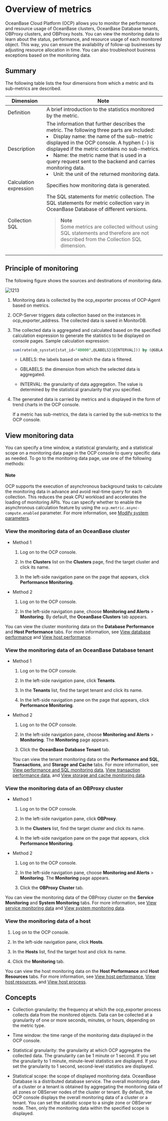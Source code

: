 # Overview of metrics

OceanBase Cloud Platform (OCP) allows you to monitor the performance and resource usage of OceanBase clusters, OceanBase Database tenants, OBProxy clusters, and OBProxy hosts. You can view the monitoring data to learn about the status, performance, and resource usage of each monitored object. This way, you can ensure the availability of follow-up businesses by adjusting resource allocation in time. You can also troubleshoot business exceptions based on the monitoring data.

## Summary

The following table lists the four dimensions from which a metric and its sub-metrics are described.

| Dimension | Note |
|--------|--------|
| Definition | A brief introduction to the statistics monitored by the metric.  |
| Description | The information that further describes the metric. The following three parts are included:  <li> Display name: the name of the sub-metric displayed in the OCP console. A hyphen (-) is displayed if the metric contains no sub-metrics.    </li><li> Name: the metric name that is used in a query request sent to the backend and carries monitoring data.    </li><li> Unit: the unit of the returned monitoring data.  </li> |
| Calculation expression | Specifies how monitoring data is generated.  |
| Collection SQL | The SQL statements for metric collection. The SQL statements for metric collection vary in OceanBase Database of different versions. <blockquote>**Note**</br>Some metrics are collected without using SQL statements and therefore are not described from the Collection SQL dimension. </blockquote> |

## Principle of monitoring

The following figure shows the sources and destinations of monitoring data.

![1213](https://help-static-aliyun-doc.aliyuncs.com/assets/img/en-US/1045805461/p403696.png)

1. Monitoring data is collected by the ocp_exporter process of OCP-Agent based on metrics.

2. OCP-Server triggers data collection based on the instances in ocp_exporter_address. The collected data is saved in MonitorDB.

3. The collected data is aggregated and calculated based on the specified calculation expression to generate the statistics to be displayed on console pages. Sample calculation expression:

   ```sql
   sum(rate(ob_sysstat{stat_id="40000",@LABELS}[@INTERVAL])) by (@GBLABELS) + sum(rate(ob_sysstat{stat_id="40002",@LABELS}[@INTERVAL])) by (@GBLABELS) + sum(rate(ob_sysstat{stat_id="40004",@LABELS}[@INTERVAL])) by (@GBLABELS) + sum(rate(ob_sysstat{stat_id="40006",@LABELS}[@INTERVAL])) by (@GBLABELS) + sum(rate(ob_sysstat{stat_id="40008",@LABELS}[@INTERVAL])) by (@GBLABELS) + sum(rate(ob_sysstat{stat_id="40018",@LABELS}[@INTERVAL])) by (@GBLABELS)
   ```

   * LABELS: the labels based on which the data is filtered.

   * GBLABELS: the dimension from which the selected data is aggregated.

   * INTERVAL: the granularity of data aggregation. The value is determined by the statistical granularity that you specified.

4. The generated data is carried by metrics and is displayed in the form of trend charts in the OCP console.

   If a metric has sub-metrics, the data is carried by the sub-metrics to the OCP console.

## View monitoring data

You can specify a time window, a statistical granularity, and a statistical scope on a monitoring data page in the OCP console to query specific data as needed. To go to the monitoring data page, use one of the following methods:

<main id="notice" type='explain'>

<h4>Note</h4>

<p>OCP supports the execution of asynchronous background tasks to calculate the monitoring data in advance and avoid real-time query for each collection. This reduces the peak CPU workload and accelerates the loading of monitoring APIs. You can specify whether to enable the asynchronous calculation feature by using the <code>ocp.metric.async-compute.enabled</code> parameter. For more information, see <a href="../../1600.system-management-features/300.manage-system-parameter/200.modify-system-parameters.md">Modify system parameters</a>. </p>

</main>

### View the monitoring data of an OceanBase cluster

* Method 1

   1. Log on to the OCP console.

   2. In the **Clusters** list on the **Clusters** page, find the target cluster and click its name.

   3. In the left-side navigation pane on the page that appears, click **Performance Monitoring**.

* Method 2

   1. Log on to the OCP console.

   2. In the left-side navigation pane, choose **Monitoring and Alerts** > **Monitoring**. By default, the **OceanBase Clusters** tab appears.

You can view the cluster monitoring data on the **Database Performance** and **Host Performance** tabs. For more information, see [View database performance](../../900.monitoring-and-alerts-functions/100.performance-monitoring-overview/200.view-clusters-performance.md) and [View host performance](../../900.monitoring-and-alerts-functions/100.performance-monitoring-overview/300.view-host-performance.md).

### View the monitoring data of an OceanBase Database tenant

* Method 1

   1. Log on to the OCP console.

   2. In the left-side navigation pane, click **Tenants**.

   3. In the **Tenants** list, find the target tenant and click its name.

   4. In the left-side navigation pane on the page that appears, click **Performance Monitoring**.

* Method 2

   1. Log on to the OCP console.

   2. In the left-side navigation pane, choose **Monitoring and Alerts** > **Monitoring**. The **Monitoring** page appears.

   3. Click the **OceanBase Database Tenant** tab.

   You can view the tenant monitoring data on the **Performance and SQL**, **Transactions**, and **Storage and Cache** tabs. For more information, see [View performance and SQL monitoring data](../../900.monitoring-and-alerts-functions/100.performance-monitoring-overview/400.view-tenant-performance-and-sql.md), [View transaction performance data](../../900.monitoring-and-alerts-functions/100.performance-monitoring-overview/500.view-transaction-performance.md), and [View storage and cache monitoring data](../../900.monitoring-and-alerts-functions/100.performance-monitoring-overview/600.view-storage-and-cache-performance.md).

### View the monitoring data of an OBProxy cluster

* Method 1

   1. Log on to the OCP console.

   2. In the left-side navigation pane, click **OBProxy**.

   3. In the **Clusters** list, find the target cluster and click its name.

   4. In the left-side navigation pane on the page that appears, click **Performance Monitoring**.

* Method 2

   1. Log on to the OCP console.

   2. In the left-side navigation pane, choose **Monitoring and Alerts** > **Monitoring**. The **Monitoring** page appears.

   3. Click the **OBProxy Cluster** tab.

You can view the monitoring data of the OBProxy cluster on the **Service Monitoring** and **System Monitoring** tabs. For more information, see [View service monitoring data](../../900.monitoring-and-alerts-functions/100.performance-monitoring-overview/800.view-service-monitoring.md) and [View system monitoring data](../../900.monitoring-and-alerts-functions/100.performance-monitoring-overview/900.view-system-monitoring.md).

### View the monitoring data of a host

1. Log on to the OCP console.

2. In the left-side navigation pane, click **Hosts**.

3. In the **Hosts** list, find the target host and click its name.

4. Click the **Monitoring** tab.

You can view the host monitoring data on the **Host Performance** and **Host Resources** tabs. For more information, see [View host performance](../../900.monitoring-and-alerts-functions/100.performance-monitoring-overview/300.view-host-performance.md), [View host resources](../../900.monitoring-and-alerts-functions/100.performance-monitoring-overview/700.view-host-resources.md), and [View host process](../../900.monitoring-and-alerts-functions/100.performance-monitoring-overview/750.view-host-process.md).

## Concepts

* Collection granularity: the frequency at which the ocp_exporter process collects data from the monitored objects. Data can be collected at a granularity of one or more seconds, minutes, or hours, depending on the metric type.

* Time window: the time range of the monitoring data displayed in the OCP console.

* Statistical granularity: the granularity at which OCP aggregates the collected data. The granularity can be 1 minute or 1 second. If you set the granularity to 1 minute, minute-level statistics are displayed. If you set the granularity to 1 second, second-level statistics are displayed.

* Statistical scope: the scope of displayed monitoring data. OceanBase Database is a distributed database service. The overall monitoring data of a cluster or a tenant is obtained by aggregating the monitoring data of all zones or OBServer nodes of the cluster or tenant. By default, the OCP console displays the overall monitoring data of a cluster or a tenant. You can set the statistic scope to a single zone or OBServer node. Then, only the monitoring data within the specified scope is displayed.
